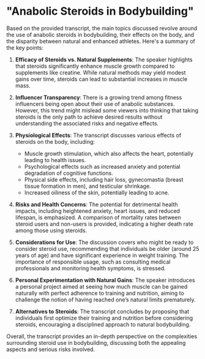 # "Anabolic Steroids in Bodybuilding"

Based on the provided transcript, the main topics discussed revolve around the use of anabolic steroids in bodybuilding, their effects on the body, and the disparity between natural and enhanced athletes. Here's a summary of the key points:

1. **Efficacy of Steroids vs. Natural Supplements**: The speaker highlights that steroids significantly enhance muscle growth compared to supplements like creatine. While natural methods may yield modest gains over time, steroids can lead to substantial increases in muscle mass.

2. **Influencer Transparency**: There is a growing trend among fitness influencers being open about their use of anabolic substances. However, this trend might mislead some viewers into thinking that taking steroids is the only path to achieve desired results without understanding the associated risks and negative effects.

3. **Physiological Effects**: The transcript discusses various effects of steroids on the body, including:
   - Muscle growth stimulation, which also affects the heart, potentially leading to health issues.
   - Psychological effects such as increased anxiety and potential degradation of cognitive functions.
   - Physical side effects, including hair loss, gynecomastia (breast tissue formation in men), and testicular shrinkage.
   - Increased oiliness of the skin, potentially leading to acne.

4. **Risks and Health Concerns**: The potential for detrimental health impacts, including heightened anxiety, heart issues, and reduced lifespan, is emphasized. A comparison of mortality rates between steroid users and non-users is provided, indicating a higher death rate among those using steroids.

5. **Considerations for Use**: The discussion covers who might be ready to consider steroid use, recommending that individuals be older (around 25 years of age) and have significant experience in weight training. The importance of responsible usage, such as consulting medical professionals and monitoring health symptoms, is stressed.

6. **Personal Experimentation with Natural Gains**: The speaker introduces a personal project aimed at seeing how much muscle can be gained naturally with perfect adherence to training and nutrition, aiming to challenge the notion of having reached one’s natural limits prematurely.

7. **Alternatives to Steroids**: The transcript concludes by proposing that individuals first optimize their training and nutrition before considering steroids, encouraging a disciplined approach to natural bodybuilding.

Overall, the transcript provides an in-depth perspective on the complexities surrounding steroid use in bodybuilding, discussing both the appealing aspects and serious risks involved.